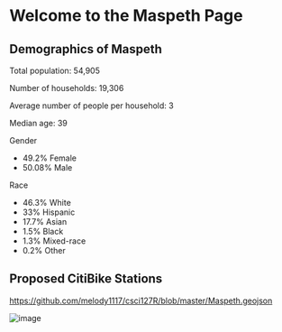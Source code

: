 # Welcome to the Maspeth Page

## Demographics of Maspeth
Total population: 54,905

Number of households: 19,306

Average number of people per household: 3

Median age: 39

Gender
* 49.2% Female
* 50.08% Male

Race
* 46.3% White
* 33% Hispanic
* 17.7% Asian
* 1.5% Black
* 1.3% Mixed-race
* 0.2% Other

## Proposed CitiBike Stations
<script src="https://embed.github.com/view/geojson/melody1117/blob/master/csci127R/Maspeth.geojson"></script>


https://github.com/melody1117/csci127R/blob/master/Maspeth.geojson

![image](https://user-images.githubusercontent.com/56621097/67713696-b0ec4780-f99c-11e9-87bb-118657e83c4a.png)

